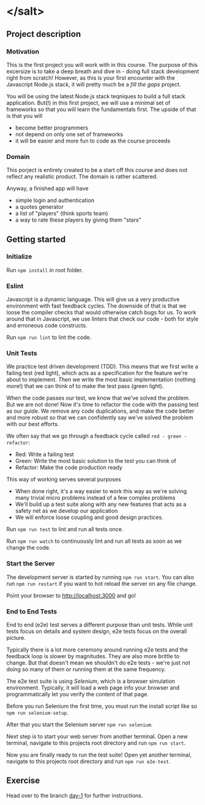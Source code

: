 # &lt;/salt&gt;
## Project description 

### Motivation
This is the first project you will work with in this course. 
The purpose of this excersize is to take a deep breath and dive in - doing full stack development right from scratch!
However, as this is your first encounter with the Javascript Node.js stack, it will pretty much be a _fill the gaps_ project.

You will be using the latest Node.js stack teqniques to build a full stack application. 
But(!) in this first project, we will use a minimal set of frameworks so that you will learn the fundamentals first.
The upside of that is that you will
  - become better programmers
  - not depend on only one set of frameworks
  - it will be easier and more fun to code as the course proceeds

### Domain 
This porject is entirely created to be a start off this course and does not reflect any realistic product. The domain is rather scattered.

Anyway, a finished app will have
  - simple login and authentication
  - a quotes generator
  - a list of "players" (think sports team)
  - a way to rate these players by giving them "stars"

## Getting started
### Initialize
Run `npm install` in root folder.

### Eslint
Javascript is a dynamic language. 
This will give us a very productive environment with fast feedback cycles. 
The downside of that is that we loose the compiler checks that would otherwise catch bugs for us.
To work around that in Javascript, we use linters that check our code - both for style and erroneous code constructs.

Run `npm run lint` to lint the code.

### Unit Tests
We practice test driven development (TDD). 
This means that we first write a failing test (red light), which acts as a specification for the feature we're about to implement.
_Then_ we write the most basic implementation (nothing more!) that we can think of to make the test pass (green light).

When the code passes our test, we know that we've solved the problem. But we are not done! 
Now it's time to refactor the code with the passing test as our guide. 
We remove any code duplications, and make the code better and more robust so that we can confidently say we've solved the problem with our best efforts.

We often say that we go through a feedback cycle called `red - green - refactor`:
  - Red: Write a failing test
  - Green: Write the most basic solution to the test you can think of
  - Refactor: Make the code production ready

This way of working serves several purposes
  - When done right, it's a way easier to work this way as we're solving many trivial micro problems instead of a few complex problems
  - We'll build up a test suite along with any new features that acts as a safety net as we develop our application
  - We will enforce loose coupling and good design practices.

Run `npm run test` to lint and run all tests once.

Run `npm run watch` to continuously lint and run all tests as soon as we change the code.

### Start the Server
The development server is started by running `npm run start`. You can also run `npm run restart` if you want to hot reload the server on any file change.

Point your browser to <http://localhost:3000> and go!

### End to End Tests
End to end (e2e) test serves a different purpose than unit tests. 
While unit tests focus on details and system design, e2e tests focus on the overall picture.

Typically there is a lot more ceremony around running e2e tests and the feedback loop is slower by magnitudes.
They are also more brittle to change. But that doesn't mean we shouldn't do e2e tests - we're just not doing so many of them or running them at the same frequency.

The e2e test suite is using _Selenium_, which is a browser simulation environment. 
Typically, it will load a web page info your browser and programmatically let you verify the content of that page.

Before you run Selenium the first time, you must run the install script like so `npm run selenium-setup`.

After that you start the Selenium server `npm run selenium`.

Next step is to start your web server from another terminal. 
Open a new terminal, navigate to this projects root directory and run `npm run start`.

Now you are finally ready to run the test suite! 
Open yet another terminal, navigate to this projects root directory and run `npm run e2e-test`.

## Exercise
Head over to the branch [day-1](https://github.com/saltsthlm/salt-stars/tree/day-1) for further instructions.
